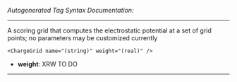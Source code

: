 _Autogenerated Tag Syntax Documentation:_

---
A scoring grid that computes the electrostatic potential at a set of grid points; no parameters may be customized currently

```
<ChargeGrid name="(string)" weight="(real)" />
```

-   **weight**: XRW TO DO

---
